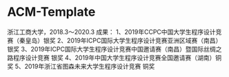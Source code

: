 # ACM-Template
浙江工商大学，2018.3～2020.3
成果：
1、2019年CCPC中国大学生程序设计竞赛（秦皇岛）银奖
2、2019年ICPC国际大学生程序设计竞赛亚洲区域赛（南昌）银奖
3、2019年ICPC国际大学生程序设计竞赛中国邀请赛（南昌）暨国际丝绸之路程序设计竞赛 银奖
4、2019年中国大学生程序设计竞赛全国邀请赛（湖南）铜奖
5、2019年浙江省图森未来大学生程序设计竞赛 铜奖 
